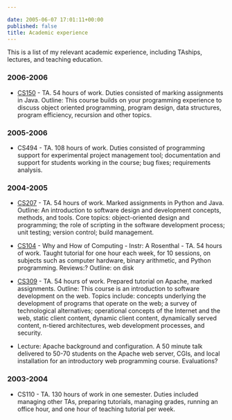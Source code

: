 ```yaml
---

date: 2005-06-07 17:01:11+00:00
published: false
title: Academic experience
---
```


This is a list of my relevant academic experience, including TAships, lectures, and teaching education.


### 2006-2006





	
  * [CS150](http://www.cs.toronto.edu/~jepson/csc150/2006F/index.shtml) - TA. 54 hours of work. Duties consisted of marking assignments in Java. Outline: This course builds on your programming experience to discuss object oriented programming, program design, data structures, program efficiency, recursion and other topics.




### 2005-2006





	
  * CS494 - TA. 108 hours of work. Duties consisted of programming support for experimental project management tool; documentation and support for students working in the course; bug fixes; requirements analysis.




### 2004-2005





	
  * [CS207](http://www.cs.toronto.edu/~csc207h_last) - TA. 54 hours of work. Marked assignments in Python and Java. Outline: An introduction to software design and development concepts, methods, and tools. Core topics: object-oriented design and programming; the role of scripting in the software development process; unit testing; version control; build management.

	
  * [CS104](http://www.dgp.toronto.edu/~ajr/104/) - Why and How of Computing - Instr: A Rosenthal - TA. 54 hours of work. Taught tutorial for one hour each week, for 10 sessions, on subjects such as computer hardware, binary arithmetic, and Python programming. Reviews:? Outline: on disk

	
  * [CS309](http://www.cdf.utoronto.ca/~csc309h/summer) - TA. 54 hours of work. Prepared tutorial on Apache, marked assignments. Outline: This course is an introduction to software development on the web. Topics include: concepts underlying the development of programs that operate on the web; a survey of technological alternatives; operational concepts of the Internet and the web, static client content, dynamic client content, dynamically served content, n-tiered architectures, web development processes, and security.

	
  * Lecture: Apache background and configuration. A 50 minute talk delivered to 50-70 students on the Apache web server, CGIs, and local installation for an introductory web programming course. Evaluations?




### 2003-2004





	
  * CS110 - TA. 130 hours of work in one semester. Duties included managing other TAs, preparing tutorials, managing grades, running an office hour, and one hour of teaching tutorial per week.


